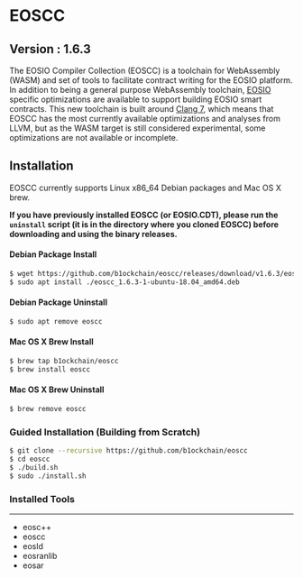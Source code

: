 # EOSCC
## Version : 1.6.3

The EOSIO Compiler Collection (EOSCC) is a toolchain for WebAssembly (WASM) and set of tools to facilitate contract writing for the EOSIO platform.  In addition to being a general purpose WebAssembly toolchain, [EOSIO](https://github.com/eosio/eos) specific optimizations are available to support building EOSIO smart contracts.  This new toolchain is built around [Clang 7](https://github.com/eosio/llvm), which means that EOSCC has the most currently available optimizations and analyses from LLVM, but as the WASM target is still considered experimental, some optimizations are not available or incomplete.

## Installation

EOSCC currently supports Linux x86_64 Debian packages and Mac OS X brew.

**If you have previously installed EOSCC (or EOSIO.CDT), please run the `uninstall` script (it is in the directory where you cloned EOSCC) before downloading and using the binary releases.**

#### Debian Package Install
```sh
$ wget https://github.com/b1ockchain/eoscc/releases/download/v1.6.3/eoscc_1.6.3-1-ubuntu-18.04_amd64.deb
$ sudo apt install ./eoscc_1.6.3-1-ubuntu-18.04_amd64.deb
```
#### Debian Package Uninstall
```sh
$ sudo apt remove eoscc
```

#### Mac OS X Brew Install
```sh
$ brew tap b1ockchain/eoscc
$ brew install eoscc
```
#### Mac OS X Brew Uninstall
```sh
$ brew remove eoscc
```

### Guided Installation (Building from Scratch)
```sh
$ git clone --recursive https://github.com/b1ockchain/eoscc
$ cd eoscc
$ ./build.sh
$ sudo ./install.sh
```

### Installed Tools
---
* eosc++
* eoscc
* eosld
* eosranlib
* eosar
